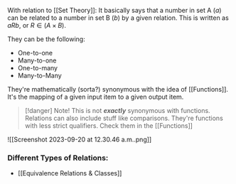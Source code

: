 With relation to [[Set Theory]]: It basically says that a number in set A ($a$) can be related to a number in set B ($b$) by a given relation. This is written as $aRb$, or $R\in(A\times B)$.

They can be the following:
- One-to-one
- Many-to-one
- One-to-many
- Many-to-Many

They're mathematically (sorta?) synonymous with the idea of [[Functions]]. It's the mapping of a given input item to a given output item. 

> [!danger] Note!
> This is not ***exactly*** synonymous with functions. Relations can also include stuff like comparisons. They're functions with less strict qualifiers. Check them in the [[Functions]]





![[Screenshot 2023-09-20 at 12.30.46 a.m..png]]

### Different Types of Relations:
- [[Equivalence Relations & Classes]]

